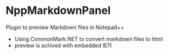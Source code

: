 # NppMarkdownPanel
Plugin to preview Markdown files in Notepad++

- Using CommonMark.NET to convert markdown files to html
- preview is achived with embedded IE11